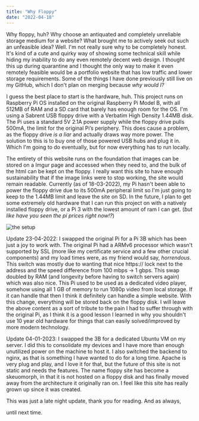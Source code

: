 ```yaml
---
title: "Why Floppy"
date: "2022-04-18"
---
```


Why floppy, huh? Why choose an antiquated and completely unreliable storage medium for a website? What brought me to actively seek out such an unfeasible idea? Well. I'm not really sure why to be completely honest. It's kind of a cute and quirky way of showing some technical skill while hiding my inability to do any even remotely decent web design. I thought this up during quarantine and I thought the only way to make it even remotely feasible would be a portfolio website that has low traffic and lower storage requirements. Some of the things I have done previously still live on my GitHub, which I don't plan on merging because <i>why would I?</i>

I guess the best place to start is the hardware, huh. This project runs on Raspberry Pi OS installed on the original Raspberry Pi Model B, with all 512MB of RAM and a SD card that barely has enough room for the OS. I'm using a Sabrent USB floppy drive with a Verbatim High Density 1.44MB disk. The Pi uses a standard 5V 2.1A power supply while the floppy drive pulls 500mA, the limit for the original Pi’s periphery. This does cause a problem, as the floppy drive <i>is a liar</i> and actually draws way more power. The solution to this is to buy one of those powered USB hubs and plug it in. Which I'm going to do eventually, but for now everything has to run locally.

The entirety of this website runs on the foundation that images can be stored on a Imgur page and accessed when they need to, and the bulk of the html can be kept on the floppy. I really want this site to have enough sustainability that if the image links were to stop working, the site would remain readable. Currently (as of 18-03-2022), my Pi hasn't been able to power the floppy drive due to its 500mA peripheral limit so I'm just going to keep to the 1.44MB limit and leave the site on SD. In the future, I plan to get some extremely old hardware that I can run this project on with a natively installed floppy drive, or a Pi 3 with the lowest amount of ram I can get. (<i>but like have you seen the pi prices right now!?</i>)

<img src="https://i.imgur.com/C6YAijC.jpg" alt="the setup"/>

Update 23-04-2022: I swapped the original Pi for a Pi 3B which has been just a joy to work with. The original Pi had a ARMv6 processor which wasn't supported by SSL (more like my certificate service and a few other crucial components) and my load times were, as my friend would say, <i>horrendous</i>. This switch was mostly due to wanting that nice https:// lock next to the address and the speed difference from 100 mbps -&gt; 1 gbps. This swap doubled by RAM (and longevity before having to switch servers again) which was also nice. This Pi used to be used as a dedicated video player, somehow using all 1 GB of memory to run 1080p video from local storage. If it can handle that then I think it definitely can handle a simple website. With this change, everything will be stored back on the floppy disk. I will leave the above content as a sort of tribute to the pain I had to suffer through with the original Pi, as I think it is a good lesson I learned in why you shouldn't use 10 year old hardware for things that can easily solved/improved by more modern technology.

Update 04-01-2023: I swapped the 3B for a dedicated Ubuntu VM on my server. I did this to consolidate my devices and I have more than enough unutilized power on the machine to host it. I also switched the backend to nginx, as that is something I have wanted to do for a long time. Apache is very plug and play, and I love it for that, but the future of this site is not static and needs the features. The name floppy site has become a skeuomorph, in that it is not hosted on a floppy disk and has finally moved away from the architecture it originally ran on. I feel like this site has really grown up since it was created.

This was just a late night update, thank you for reading. And as always,

until next time.
